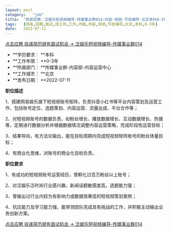 ```yaml
---
layout:	post
category:	"job"
title:	"网易招聘：泛娱乐短视频编导-传媒事业群014-内容-视频-节目编导-北京本科0-3年"
tags:	[网易,招聘,面试,找工作,工作,内推,内容,视频,节目编导,北京,本科,0-3年]
date:	2022-07-11
---
```


[点击应聘 投递简历就有面试机会 ->  泛娱乐短视频编导-传媒事业群014](http://mobile.bole.netease.com/bole/boleDetail?id=41484&employeeId=346f03c3cda5f04c&key=all)



- **学历要求： **本科
- **工作年限： **0-3年
- **所属部门： **传媒事业群-内容部-内容运营中心
- **工作城市： **北京
- **发布日期： **2022-07-11



**职位描述**

1、搭建网易娱乐旗下短视频账号矩阵，负责抖音小红书等平台内容策划及运营工作，包括账号定位、选题策划、内容运营、流量达成、平台合作等；

2、对短视频账号的数据负责，如粉丝增长、播放数据增长、互动数据增长、热搜等，定期进行数据分析并根据数据情况调整内容运营策略，完成阶段性运营目标；

3、结果导向，有方法论输出，能在目标周期内完成短视频矩阵账号的粉丝体量目标；

4、有商业化思维，对账号的商业化目标负责。



**职位要求**

1、有成功的短视频账号运营经历，曾孵化过百万粉丝以上账号；

2、对泛娱乐泛时尚行业感兴趣，新闻话题敏感度高，选题能力强；

3、曾输出过行业内较为有影响力或数据效果佳的短视频策划案例；

4、抗压能力及学习能力强，能带领团队完成具有挑战的工作，并积极主动输出业务创新方案。



[点击应聘 投递简历就有面试机会 ->  泛娱乐短视频编导-传媒事业群014](http://mobile.bole.netease.com/bole/boleDetail?id=41484&employeeId=346f03c3cda5f04c&key=all)